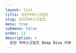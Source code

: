 ```yaml
---
layout: list
title: 모던자바스크립트
slug: 모던자바스크립트
menu: true
submenu: false
order: 13
description: >
  모던 자바스크립트 Deep Dive 리뷰
---
```


